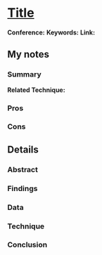 # [Title](link)
**Conference:** 
**Keywords:** 
**Link:**

## My notes
### Summary

**Related Technique:** 

### Pros


### Cons



## Details
### Abstract

### Findings


### Data


### Technique

### Conclusion
